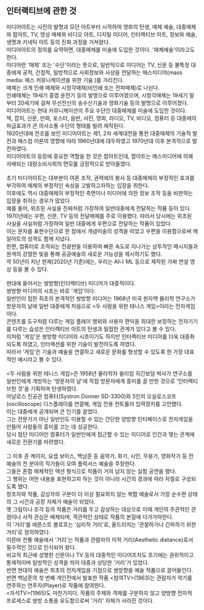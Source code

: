 <h2>인터랙티브에 관한 것</h2>  
미디어아트는 사진의 발명과 모던 아트부터 시작하여 영화의 탄생, 매체 예술, 대중매체와 팝아트, TV, 영상 매체와 비디오 아트, 디지털 미디어, 인터랙티브 아트, 정보와 예술, 생명과 키네틱 아트 등의 진화 과정을 거쳐왔다. <br>
미디어아트의 정의를 요약하면, 대중매체를 미술에 도입한 것이다. '매체예술'이라고도 한다. <br>
미디어란 '매체' 또는 '수단'이라는 뜻으로, 일반적으로 미디어는 TV, 신문 등 불특정 대중에게 공적, 간접적, 일방적으로 사회정보와 사상을 전달하는 매스미디어(mass media: 매스 커뮤니케이션을 위한 기술.)를 가리킨다. <br>
매체는 크게 인쇄 매체와 시청각매체(비인쇄 또는 전파매체)로 나뉜다. <br>
인쇄매체는 19세기 중엽 윤전기 등의 발명으로 이루어졌으며, 시청각매체는 19세기 말부터 20세기에 걸쳐 무선전신의 송수신기술과 영화기술 등의 발명으로 이루어졌다. <br>
미디어아트는 현대 커뮤니케이션의 주요 수단인 대중매체를 미술에 도입한 것이다. <br>
책, 잡지, 신문, 만화, 포스터, 음반, 사진, 영화, 라디오, TV, 비디오, 컴퓨터 등 대중에의 파급효과가 큰 의사소통 수단의 형태를 빌려 제작된다. <br>
1920년대에 전조를 보인 미디어아트는 제1, 2차 세계대전을 통한 대중매체의 기술적 발전과 매스컴 이론의 영향에 따라 1960년대에 대두하였고 1970년대 이후 본격적으로 발전하였다. <br>
미디어아트의 등장에 중요한 역할을 한 것은 팝아트인데, 팝아트는 매스미디어에 의해 지배되는 대량소비사회의 면모를 긍정적으로 받아들였다. <br>
<br>
초기 미디어아트는 대부분이 여론 조작, 권력에의 봉사 등 대중매체의 부정적인 효과를 부각하여 매체의 부정적인 속성을 고발하고자하는 입장을 취한다. <br>
이후에도 역시 대중매체의 부정적인 측면이나 미디어에 의한 정보 조작 등을 비판하는 입장을 취하는 경우가 많았다. <br>
예를 들어, 위조된 사실을 진짜처럼 가장하여 일반대중에게 전달하는 작품 등이 있다. <br>
1970년에는 우편, 신문, TV 등의 전달매체를 주로 이용했다. 따라서 당시에는 위조된 사실을 사실처럼 가장하여 일반 대중에게 우편으로 전달하는 작품이 있었다. <br>
이는 문자를 표현수단으로 한 점에서 개념미술의 성격을 띠었고 우편을 이용함으로써 메일아트의 성격도 함께 지녔다. <br>
한편, 컴퓨터로 조적되는 전광판을 이용하여 빠른 속도로 지나가는 상투적인 메시지들과 원색의 강렬한 빛을 통해 공공예술의 새로운 가능성을 제시하기도 했다. <br>
약 50년이 지난 현재(2020년 기준)에는, 우리는 AI나 ML 등으로 제작된 가짜 연설 영상 등을 볼 수 있다. <br>
<br>
현대에 들어서는 쌍방향(인터랙티브) 미디어가 대중적이다. <br>
쌍방향 미디어의 시초는 바로 '게임'이다. <br>
일반인이 접한 최초의 본격적인 쌍방향 미디어는 1968년 미국 원자핵 물리학 연구소가 방문자의 날에 일반 대중에게 처음으로 <두 사람을 위한 테니스 게임>이라는 전자게임이다. <br>
콘텐츠를 도구처럼 다루는 게임 플레이 행위와 사용자 편익을 최대한 보장하는 전자기기를 다루는 습성은 인터랙티브 아트의 탄생과 밀접한 관계가 있다고 볼 수 있다. <br>
이처럼 '게임'은 쌍방향 미디어의 시초이기도 하지만 인터랙티브 미디어를 더욱 대중화되도록 하였고, 인터랙션를 위한 기술이 발전하도록 하였다. <br>
따라서 '게임'은 기술과 예술을 연결하고 새로운 문화를 형성할 수 있도록 한 가장 대표적인 예시라고 볼 수 있다. <br>
<br>
<두 사람을 위한 테니스 게임>은 1958년 물라학자 윌리엄 히긴보덤 박사가 연구소를 일반인에게 개방하는 '방문자의 날'에 직접 방문자에게 흥미를 끌 만한 것으로 '인터랙티브한 것'을 기획하며 탄생하였다. <br>
아날로스 진공관 컴퓨터(Systron Donner SD-3300)와 5인치 오실로스코프(oscilloscope) 디스플레이를 연결해, 게임 전용 컨트롤러 입력장치를 고안했다. <br>
이는 대중에게 공개되며 큰 인기를 끌었다. <br>
그는 전문가가 아닌 일반인도 이용할 수 있는 간단한 양방향 인터페이스로 전자게임을 만들어 사람들의 흥미를 끄는 데 성공한다. <br>
당시 첨단 미디어인 컴퓨터가 일반인에게 접근할 수 있는 미디어로 인간과 맺는 관계에 새로운 전환기를 마련했다. <br>
<br>
그 이후 존 케이지, 요셉 보이스, 백남준 등 음악가, 화가, 시인, 무용가, 영화작가 등 전 예술의 전 분야의 작가들이 모여 플럭서스 예술을 주창한다. <br>
그들은 혼합 매체적인 액션 형식으로 작품이 거의 남지 않는 실험 공연을 했다. <br>
그 행위는 어떤 내용을 표현하고자 하는 것이 아니라 시간의 경과에 따라 저절로 구성되도록 했다. <br>
창조자와 작품, 감상자의 구분이 더 이상 필요하지 않는 복합 예술로서 가장 순수한 상태의 그 시간과 공장 자체가 예술이 되었다. <br>
옛 그림이나 조각 등의 작품은 거리를 두고 감상하는 대상으로 이때 개인의 주관적인 관점이나 사적 관심은 배제되며, 객관적인 상태로 작품의 본질에 다가가야한다. <br>
이 '거리'를 에른스트 블로흐는 '심리적 거리'로, 올드리치는 '관찰하거나 간파하기 위한 거리'로 정의하였다. <br>
이른바 전통 예술에서 '거리'는 작품과 관람자의 미적 거리(Aesthetic distance)로서 필수적인 것으로 인식되어 왔다. <br>
비교적 최근에 성행한 신문이나 TV 등의 대중적인 미디어조차도 초기에는 권위적이고 통제적이며 일방적인 성격을 띄어 대중과 상당한 '거리'가 있었다. <br>
반면 현대의 예술은 최초의 전자게임을 기점으로 쌍방향을 예술 작품으로 끌어들인다. <br>
반면 백남준의 첫 번째 개인전에서 발표한 작품 <참여TV>(1963)는 관람자가 악기를 연주하는 연주자(Player)로 작품에 참여한다. <br>
<자석TV>(1965)도 마찬가지다. 작품의 주체와 객체를 구분하지 않고 양방향 전자적 프로세스로 쌍방 소통을 유도함으로써 '거리' 자체가 사라진 것이다. <br> 
<br>
